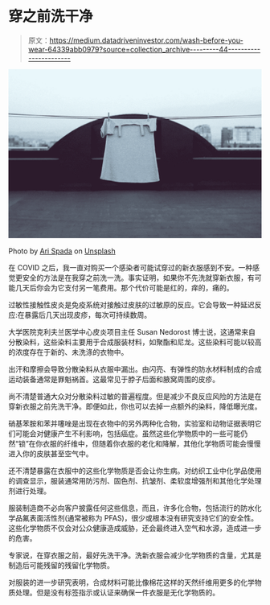 # 穿之前洗干净

> 原文：<https://medium.datadriveninvestor.com/wash-before-you-wear-64339abb0979?source=collection_archive---------44----------------------->

![](img/4e4700065d8d3435786488e9152e63e7.png)

Photo by [Ari Spada](https://unsplash.com/@ari_spada?utm_source=unsplash&utm_medium=referral&utm_content=creditCopyText) on [Unsplash](https://unsplash.com/s/photos/washing-clothes?utm_source=unsplash&utm_medium=referral&utm_content=creditCopyText)

在 COVID 之后，我一直对购买一个感染者可能试穿过的新衣服感到不安。一种感觉更安全的方法是在我穿之前洗一洗。事实证明，如果你不先洗就穿新衣服，有可能几天后你会为它支付另一笔费用。那个代价可能是红的，痒的，痛的。

过敏性接触性皮炎是免疫系统对接触过皮肤的过敏原的反应。它会导致一种延迟反应:在暴露后几天出现皮疹，每次可持续数周。

大学医院克利夫兰医学中心皮炎项目主任 Susan Nedorost 博士说，这通常来自分散染料，这些染料主要用于合成服装材料，如聚酯和尼龙。这些染料可能以较高的浓度存在于新的、未洗涤的衣物中。

出汗和摩擦会导致分散染料从衣服中漏出。由闪亮、有弹性的防水材料制成的合成运动装备通常是罪魁祸首。这最常见于脖子后面和腋窝周围的皮疹。

尚不清楚普通大众对分散染料过敏的普遍程度。但是减少不良反应风险的方法是在穿新衣服之前先洗干净。即便如此，你也可以去掉一点额外的染料，降低曝光度。

硝基苯胺和苯并噻唑是出现在衣物中的另外两种化合物，实验室和动物证据表明它们可能会对健康产生不利影响，包括癌症。虽然这些化学物质中的一些可能仍然“锁”在你衣服的纤维中，但随着你衣服的老化和降解，其他化学物质可能会慢慢进入你的皮肤甚至空气中。

还不清楚暴露在衣服中的这些化学物质是否会让你生病。对纺织工业中化学品使用的调查显示，服装通常用防污剂、固色剂、抗皱剂、柔软度增强剂和其他化学处理剂进行处理。

服装制造商不必向客户披露任何这些信息，而且，许多化合物，包括流行的防水化学品氟表面活性剂(通常被称为 PFAS)，很少或根本没有研究支持它们的安全性。这些化学物质不仅会对公众健康造成威胁，还会最终进入空气和水源，造成进一步的危害。

专家说，在穿衣服之前，最好先洗干净。洗新衣服会减少化学物质的含量，尤其是制造后可能残留的残留化学物质。

对服装的进一步研究表明，合成材料可能比像棉花这样的天然纤维用更多的化学物质处理。但是没有标签指示或认证来确保一件衣服是无化学物质的。